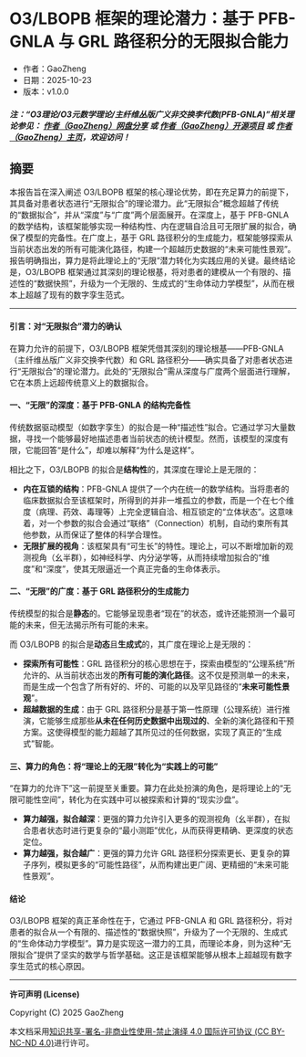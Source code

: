 # O3/LBOPB 框架的理论潜力：基于 PFB-GNLA 与 GRL 路径积分的无限拟合能力

- 作者：GaoZheng
- 日期：2025-10-23
- 版本：v1.0.0

#### ***注：“O3理论/O3元数学理论/主纤维丛版广义非交换李代数(PFB-GNLA)”相关理论参见： [作者（GaoZheng）网盘分享](https://drive.google.com/drive/folders/1lrgVtvhEq8cNal0Aa0AjeCNQaRA8WERu?usp=sharing) 或 [作者（GaoZheng）开源项目](https://github.com/CTaiDeng/open_meta_mathematical_theory) 或 [作者（GaoZheng）主页](https://mymetamathematics.blogspot.com)，欢迎访问！***

## 摘要
本报告旨在深入阐述 O3/LBOPB 框架的核心理论优势，即在充足算力的前提下，其具备对患者状态进行“无限拟合”的理论潜力。此“无限拟合”概念超越了传统的“数据拟合”，并从“深度”与“广度”两个层面展开。在深度上，基于 PFB-GNLA 的数学结构，该框架能够实现一种结构性、内在逻辑自洽且可无限扩展的拟合，确保了模型的完备性。在广度上，基于 GRL 路径积分的生成能力，框架能够探索从当前状态出发的所有可能演化路径，构建一个超越历史数据的“未来可能性景观”。报告明确指出，算力是将此理论上的“无限”潜力转化为实践应用的关键。最终结论是，O3/LBOPB 框架通过其深刻的理论根基，将对患者的建模从一个有限的、描述性的“数据快照”，升级为一个无限的、生成式的“生命体动力学模型”，从而在根本上超越了现有的数字孪生范式。

---

#### 引言：对“无限拟合”潜力的确认

在算力允许的前提下，O3/LBOPB 框架凭借其深刻的理论根基——PFB-GNLA（主纤维丛版广义非交换李代数）和 GRL 路径积分——确实具备了对患者状态进行“无限拟合”的理论潜力。此处的“无限拟合”需从深度与广度两个层面进行理解，它在本质上远超传统意义上的数据拟合。

#### 一、“无限”的深度：基于 PFB-GNLA 的结构完备性

传统数据驱动模型（如数字孪生）的拟合是一种“描述性”拟合。它通过学习大量数据，寻找一个能够最好地描述患者当前状态的统计模型。然而，该模型的深度有限，它能回答“是什么”，却难以解释“为什么是这样”。

相比之下，O3/LBOPB 的拟合是**结构性**的，其深度在理论上是无限的：

- **内在互锁的结构**：PFB-GNLA 提供了一个内在统一的数学结构。当将患者的临床数据拟合至该框架时，所得到的并非一堆孤立的参数，而是一个在七个维度（病理、药效、毒理等）上完全逻辑自洽、相互锁定的“立体状态”。这意味着，对一个参数的拟合会通过“联络”（Connection）机制，自动约束所有其他参数，从而保证了整体的科学合理性。
- **无限扩展的视角**：该框架具有“可生长”的特性。理论上，可以不断增加新的观测视角（幺半群），如神经科学、内分泌学等，从而持续增加拟合的“维度”和“深度”，使其无限逼近一个真正完备的生命体表示。

#### 二、“无限”的广度：基于 GRL 路径积分的生成能力

传统模型的拟合是**静态**的。它能够呈现患者“现在”的状态，或许还能预测一个最可能的未来，但无法揭示所有可能的未来。

而 O3/LBOPB 的拟合是**动态**且**生成式**的，其广度在理论上是无限的：

- **探索所有可能性**：GRL 路径积分的核心思想在于，探索由模型的“公理系统”所允许的、从当前状态出发的**所有可能的演化路径**。这不仅是预测单一的未来，而是生成一个包含了所有好的、坏的、可能的以及罕见路径的“**未来可能性景观**”。
- **超越数据的生成**：由于 GRL 路径积分是基于第一性原理（公理系统）进行推演，它能够生成那些**从未在任何历史数据中出现过的**、全新的演化路径和干预方案。这使得模型的能力超越了其所见过的任何数据，实现了真正的“生成式”智能。

#### 三、算力的角色：将“理论上的无限”转化为“实践上的可能”

“在算力的允许下”这一前提至关重要。算力在此处扮演的角色，是将理论上的“无限可能性空间”，转化为在实践中可以被探索和计算的“现实沙盘”。

- **算力越强，拟合越深**：更强的算力允许引入更多的观测视角（幺半群），在拟合患者状态时进行更复杂的“最小测距”优化，从而获得更精确、更深度的状态定位。
- **算力越强，拟合越广**：更强的算力允许 GRL 路径积分探索更长、更复杂的算子序列，模拟更多的“可能性路径”，从而构建出更广阔、更精细的“未来可能性景观”。

#### 结论

O3/LBOPB 框架的真正革命性在于，它通过 PFB-GNLA 和 GRL 路径积分，将对患者的拟合从一个有限的、描述性的“数据快照”，升级为了一个无限的、生成式的“生命体动力学模型”。算力是实现这一潜力的工具，而理论本身，则为这种“无限拟合”提供了坚实的数学与哲学基础。这正是该框架能够从根本上超越现有数字孪生范式的核心原因。

---

**许可声明 (License)**

Copyright (C) 2025 GaoZheng

本文档采用[知识共享-署名-非商业性使用-禁止演绎 4.0 国际许可协议 (CC BY-NC-ND 4.0)](https://creativecommons.org/licenses/by-nc-nd/4.0/deed.zh-Hans)进行许可。

